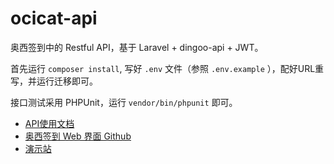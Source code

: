 # ocicat-api
奥西签到中的 Restful API，基于 Laravel + dingoo-api + JWT。

首先运行 `composer install`, 写好 `.env` 文件（参照 `.env.example` ），配好URL重写，并运行迁移即可。

接口测试采用 PHPUnit，运行 `vendor/bin/phpunit` 即可。

* [API使用文档](https://revonia.github.io/ocicat-api/)
* [奥西签到 Web 界面 Github](https://github.com/revonia/ocicat-web)
* [演示站](http://ocicat.mark-out.net) 


